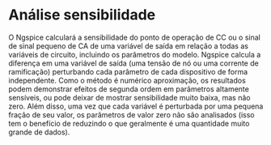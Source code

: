 # Análise sensibilidade

O Ngspice calculará a sensibilidade do ponto de operação de CC
ou o sinal de sinal pequeno de CA de uma variável de saída em
relação a todas as variáveis de circuito, incluindo
os parâmetros do modelo.  Ngspice calcula a diferença em uma
variável de saída (uma tensão de nó ou uma corrente de
ramificação) perturbando cada parâmetro de cada dispositivo de
forma independente. Como o método é numérico aproximação, os
resultados podem demonstrar efeitos de segunda ordem em
parâmetros altamente sensíveis, ou pode deixar de mostrar
sensibilidade muito baixa, mas não zero. Além disso, uma vez que
cada variável é perturbada por uma pequena fração de seu valor,
os parâmetros de valor zero não são analisados (isso
tem o benefício de reduzindo o que geralmente é uma quantidade
muito grande de dados).
